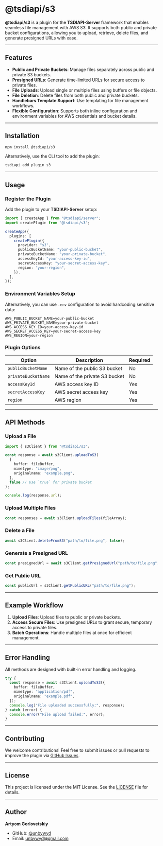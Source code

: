 # @tsdiapi/s3

**@tsdiapi/s3** is a plugin for the **TSDIAPI-Server** framework that enables seamless file management with AWS S3. It supports both public and private bucket configurations, allowing you to upload, retrieve, delete files, and generate presigned URLs with ease.

---

## Features

- **Public and Private Buckets**: Manage files separately across public and private S3 buckets.
- **Presigned URLs**: Generate time-limited URLs for secure access to private files.
- **File Uploads**: Upload single or multiple files using buffers or file objects.
- **File Deletion**: Delete files from both public and private buckets.
- **Handlebars Template Support**: Use templating for file management workflows.
- **Flexible Configuration**: Supports both inline configuration and environment variables for AWS credentials and bucket details.

---

## Installation

```bash
npm install @tsdiapi/s3
```

Alternatively, use the CLI tool to add the plugin:

```bash
tsdiapi add plugin s3
```

---

## Usage

### Register the Plugin

Add the plugin to your **TSDIAPI-Server** setup:

```typescript
import { createApp } from "@tsdiapi/server";
import createPlugin from "@tsdiapi/s3";

createApp({
  plugins: [
    createPlugin({
      provider: "s3",
      publicBucketName: "your-public-bucket",
      privateBucketName: "your-private-bucket",
      accessKeyId: "your-access-key-id",
      secretAccessKey: "your-secret-access-key",
      region: "your-region",
    }),
  ],
});
```

### Environment Variables Setup

Alternatively, you can use `.env` configuration to avoid hardcoding sensitive data:

```env
AWS_PUBLIC_BUCKET_NAME=your-public-bucket
AWS_PRIVATE_BUCKET_NAME=your-private-bucket
AWS_ACCESS_KEY_ID=your-access-key-id
AWS_SECRET_ACCESS_KEY=your-secret-access-key
AWS_REGION=your-region
```

### Plugin Options

| Option              | Description                   | Required |
| ------------------- | ----------------------------- | -------- |
| `publicBucketName`  | Name of the public S3 bucket  | No       |
| `privateBucketName` | Name of the private S3 bucket | No       |
| `accessKeyId`       | AWS access key ID             | Yes      |
| `secretAccessKey`   | AWS secret access key         | Yes      |
| `region`            | AWS region                    | Yes      |

---

## API Methods

### Upload a File

```typescript
import { s3Client } from "@tsdiapi/s3";

const response = await s3Client.uploadToS3(
  {
    buffer: fileBuffer,
    mimetype: "image/png",
    originalname: "example.png",
  },
  false // Use `true` for private bucket
);

console.log(response.url);
```

### Upload Multiple Files

```typescript
const responses = await s3Client.uploadFiles(fileArray);
```

### Delete a File

```typescript
await s3Client.deleteFromS3("path/to/file.png", false);
```

### Generate a Presigned URL

```typescript
const presignedUrl = await s3Client.getPresignedUrl("path/to/file.png", true);
```

### Get Public URL

```typescript
const publicUrl = s3Client.getPublicURL("path/to/file.png");
```

---

## Example Workflow

1. **Upload Files**: Upload files to public or private buckets.
2. **Access Secure Files**: Use presigned URLs to grant secure, temporary access to private files.
3. **Batch Operations**: Handle multiple files at once for efficient management.

---

## Error Handling

All methods are designed with built-in error handling and logging.

```typescript
try {
  const response = await s3Client.uploadToS3({
    buffer: fileBuffer,
    mimetype: "application/pdf",
    originalname: "example.pdf",
  });
  console.log("File uploaded successfully:", response);
} catch (error) {
  console.error("File upload failed:", error);
}
```

---

## Contributing

We welcome contributions! Feel free to submit issues or pull requests to improve the plugin via [GitHub Issues](https://github.com/unbywyd/tsdiapi-s3/issues).

---

## License

This project is licensed under the MIT License. See the [LICENSE](LICENSE) file for details.

---

## Author

**Artyom Gorlovetskiy**

- GitHub: [@unbywyd](https://github.com/unbywyd)
- Email: [unbywyd@gmail.com](mailto:unbywyd@gmail.com)
